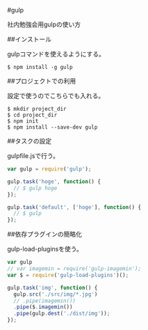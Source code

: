 #gulp

社内勉強会用gulpの使い方

##インストール

gulpコマンドを使えるようにする。

```
$ npm install -g gulp
```

##プロジェクトでの利用

設定で使うのでこちらでも入れる。

```
$ mkdir project_dir
$ cd project_dir
$ npm init
$ npm install --save-dev gulp
```

##タスクの設定

gulpfile.jsで行う。
```javascript
var gulp = require('gulp');

gulp.task('hoge', function() {
  // $ gulp hoge
});

gulp.task('default', ['hoge'], function() {
  // $ gulp
});
```

##依存プラグインの簡略化

gulp-load-pluginsを使う。

```javascript
var gulp
// var imagemin = require('gulp-imagemin');
var $ = require('gulp-load-plugins')();

gulp.task('img', function() {
  gulp.src('./src/img/*.jpg')
  // .pipe(imagemin())
  .pipe($.imagemin())
  .pipe(gulp.dest('./dist/img'));
});
```

